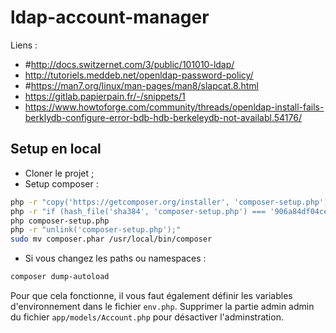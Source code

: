 # ldap-account-manager

Liens :

- #<http://docs.switzernet.com/3/public/101010-ldap/>
- <http://tutoriels.meddeb.net/openldap-password-policy/>
- #<https://man7.org/linux/man-pages/man8/slapcat.8.html>
- <https://gitlab.papierpain.fr/-/snippets/1>
- <https://www.howtoforge.com/community/threads/openldap-install-fails-berklydb-configure-error-bdb-hdb-berkeleydb-not-availabl.54176/>

## Setup en local

- Cloner le projet ;
- Setup composer :

```bash
php -r "copy('https://getcomposer.org/installer', 'composer-setup.php');"
php -r "if (hash_file('sha384', 'composer-setup.php') === '906a84df04cea2aa72f40b5f787e49f22d4c2f19492ac310e8cba5b96ac8b64115ac402c8cd292b8a03482574915d1a8') { echo 'Installer verified'; } else { echo 'Installer corrupt'; unlink('composer-setup.php'); } echo PHP_EOL;"
php composer-setup.php
php -r "unlink('composer-setup.php');"
sudo mv composer.phar /usr/local/bin/composer
```

- Si vous changez les paths ou namespaces :

```bash
composer dump-autoload
```

Pour que cela fonctionne, il vous faut également définir les variables d'environnement dans le fichier `env.php`.
Supprimer la partie admin admin du fichier `app/models/Account.php` pour désactiver l'adminstration.
